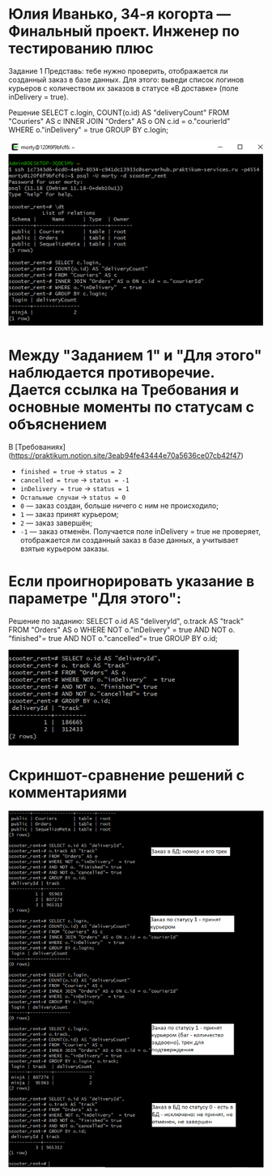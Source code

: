 # Юлия Иванько, 34-я когорта — Финальный проект. Инженер по тестированию плюс

Задание 1
Представь: тебе нужно проверить, отображается ли созданный заказ в базе данных.
Для этого: выведи список логинов курьеров с количеством их заказов в статусе «В доставке» (поле inDelivery = true). 

Решение
SELECT c.login, 
    COUNT(o.id) AS "deliveryCount" 
FROM "Couriers" AS c 
INNER JOIN "Orders" AS o ON c.id = o."courierId"  
WHERE o."inDelivery"  = true 
GROUP BY c.login;

![Скриншот-подтверждение](Screen_БД_1.png)

# Между "Заданием 1" и "Для этого" наблюдается противоречие. Дается ссылка на Требования и основные моменты по статусам с объяснением
В [Требованиях] (https://praktikum.notion.site/3eab94fe43444e70a5636ce07cb42f47) 
- `finished = true` -> `status = 2`
- `cancelled = true` -> `status = -1`
- `inDelivery = true` -> `status = 1`
- `Остальные случаи` -> `status = 0`
- `0` — заказ создан, больше ничего с ним не происходило;
- `1` — заказ принят курьером;
- `2` — заказ завершён;
- `-1` — заказ отменён.
Получается поле inDelivery = true не проверяет, отображается ли созданный заказ в базе данных, а учитывает взятые курьером заказы.

# Если проигнорировать указание в параметре "Для этого":
Решение по заданию:
SELECT o.id AS "deliveryId", 
o.track AS "track"
FROM "Orders" AS o
WHERE NOT o."inDelivery"  = true 
AND NOT o. "finished"= true
AND NOT o."cancelled"= true
GROUP BY o.id;

![Скриншот-подтверждение](Screen_БД_1.1.png)

# Скриншот-сравнение решений с комментариями
![Скриншот-подтверждение](Screen_БД_1.1.1.png)